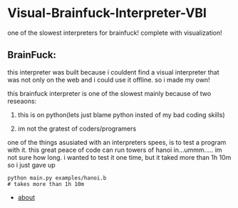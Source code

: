 # Visual-Brainfuck-Interpreter-VBI
one of the slowest interpreters for brainfuck! complete with visualization!

## BrainFuck:



this interpreter was built because i couldent find a visual interpreter that was not only on the web and i could use it offline. so i made my own!



this brainfuck interpreter is one of the slowest mainly because of two reseaons:

1) this is on python(lets just blame python insted of my bad coding skills)

2) im not the gratest of coders/programers

one of the things asusiated with an interpreters spees, is to test a program with it.
this great peace  of code can run towers of hanoi in...ummm..... im not sure how long. i wanted to test it one time, but it taked more than 1h 10m so i just gave up

```
python main.py examples/hanoi.b
# takes more than 1h 10m
```


* [about](https://www.google.com)

